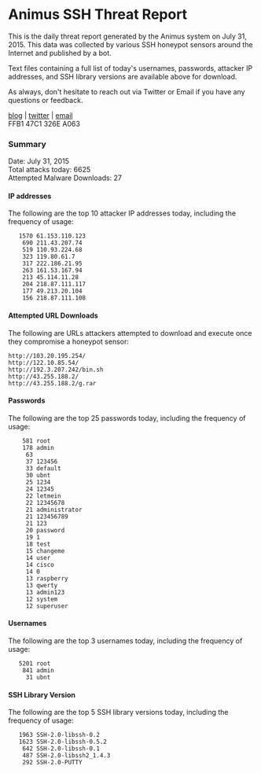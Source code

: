 # Animus SSH Threat Report

This is the daily threat report generated by the Animus system on July 31, 2015. This data was collected by various SSH honeypot sensors around the Internet and published by a bot.  

Text files containing a full list of today's usernames, passwords, attacker IP addresses, and SSH library versions are available above for download.  

As always, don't hesitate to reach out via Twitter or Email if you have any questions or feedback.  

[blog](http://morris.guru) | [twitter](https://twitter.com/andrew___morris) | [email](mailto:andrew@morris.guru)  
FFB1 47C1 326E A063  

### Summary

Date: July 31, 2015  
Total attacks today: 6625  
Attempted Malware Downloads: 27 

#### IP addresses
The following are the top 10 attacker IP addresses today, including the frequency of usage:
```
   1570 61.153.110.123
    690 211.43.207.74
    519 110.93.224.68
    323 119.80.61.7
    317 222.186.21.95
    263 161.53.167.94
    213 45.114.11.28
    204 218.87.111.117
    177 49.213.20.104
    156 218.87.111.108
```

#### Attempted URL Downloads
The following are URLs attackers attempted to download and execute once they compromise a honeypot sensor:
```
http://103.20.195.254/
http://122.10.85.54/
http://192.3.207.242/bin.sh
http://43.255.188.2/
http://43.255.188.2/g.rar
```

#### Passwords
The following are the top 25 passwords today, including the frequency of usage:
```
    581 root
    178 admin
     63 
     37 123456
     33 default
     30 ubnt
     25 1234
     24 12345
     22 letmein
     22 12345678
     21 administrator
     21 123456789
     21 123
     20 password
     19 1
     18 test
     15 changeme
     14 user
     14 cisco
     14 0
     13 raspberry
     13 qwerty
     13 admin123
     12 system
     12 superuser
```

#### Usernames
The following are the top 3 usernames today, including the frequency of usage:
```
   5201 root
    841 admin
     31 ubnt
```

#### SSH Library Version
The following are the top 5 SSH library versions today, including the frequency of usage:
```
   1963 SSH-2.0-libssh-0.2
   1623 SSH-2.0-libssh-0.5.2
    642 SSH-2.0-libssh-0.1
    487 SSH-2.0-libssh2_1.4.3
    292 SSH-2.0-PUTTY
```
